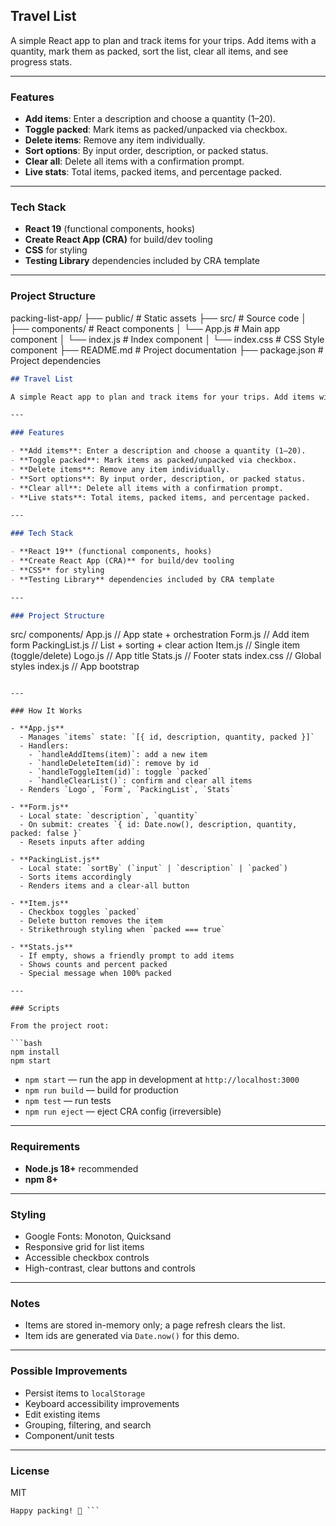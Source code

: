 ## Travel List

A simple React app to plan and track items for your trips. Add items with a quantity, mark them as packed, sort the list, clear all items, and see progress stats.

---

### Features

- **Add items**: Enter a description and choose a quantity (1–20).
- **Toggle packed**: Mark items as packed/unpacked via checkbox.
- **Delete items**: Remove any item individually.
- **Sort options**: By input order, description, or packed status.
- **Clear all**: Delete all items with a confirmation prompt.
- **Live stats**: Total items, packed items, and percentage packed.

---

### Tech Stack

- **React 19** (functional components, hooks)
- **Create React App (CRA)** for build/dev tooling
- **CSS** for styling
- **Testing Library** dependencies included by CRA template

---

### Project Structure

packing-list-app/
├── public/ # Static assets
├── src/ # Source code
│ ├── components/ # React components
│ └── App.js # Main app component
│ └── index.js # Index component
│ └── index.css # CSS Style component
├── README.md # Project documentation
├── package.json # Project dependencies

```markdown
## Travel List

A simple React app to plan and track items for your trips. Add items with a quantity, mark them as packed, sort the list, clear all items, and see progress stats.

---

### Features

- **Add items**: Enter a description and choose a quantity (1–20).
- **Toggle packed**: Mark items as packed/unpacked via checkbox.
- **Delete items**: Remove any item individually.
- **Sort options**: By input order, description, or packed status.
- **Clear all**: Delete all items with a confirmation prompt.
- **Live stats**: Total items, packed items, and percentage packed.

---

### Tech Stack

- **React 19** (functional components, hooks)
- **Create React App (CRA)** for build/dev tooling
- **CSS** for styling
- **Testing Library** dependencies included by CRA template

---

### Project Structure
```

src/
components/
App.js // App state + orchestration
Form.js // Add item form
PackingList.js // List + sorting + clear action
Item.js // Single item (toggle/delete)
Logo.js // App title
Stats.js // Footer stats
index.css // Global styles
index.js // App bootstrap

````

---

### How It Works

- **App.js**
  - Manages `items` state: `[{ id, description, quantity, packed }]`
  - Handlers:
    - `handleAddItems(item)`: add a new item
    - `handleDeleteItem(id)`: remove by id
    - `handleToggleItem(id)`: toggle `packed`
    - `handleClearList()`: confirm and clear all items
  - Renders `Logo`, `Form`, `PackingList`, `Stats`

- **Form.js**
  - Local state: `description`, `quantity`
  - On submit: creates `{ id: Date.now(), description, quantity, packed: false }`
  - Resets inputs after adding

- **PackingList.js**
  - Local state: `sortBy` (`input` | `description` | `packed`)
  - Sorts items accordingly
  - Renders items and a clear-all button

- **Item.js**
  - Checkbox toggles `packed`
  - Delete button removes the item
  - Strikethrough styling when `packed === true`

- **Stats.js**
  - If empty, shows a friendly prompt to add items
  - Shows counts and percent packed
  - Special message when 100% packed

---

### Scripts

From the project root:

```bash
npm install
npm start
````

- `npm start` — run the app in development at `http://localhost:3000`
- `npm run build` — build for production
- `npm test` — run tests
- `npm run eject` — eject CRA config (irreversible)

---

### Requirements

- **Node.js 18+** recommended
- **npm 8+**

---

### Styling

- Google Fonts: Monoton, Quicksand
- Responsive grid for list items
- Accessible checkbox controls
- High-contrast, clear buttons and controls

---

### Notes

- Items are stored in-memory only; a page refresh clears the list.
- Item ids are generated via `Date.now()` for this demo.

---

### Possible Improvements

- Persist items to `localStorage`
- Keyboard accessibility improvements
- Edit existing items
- Grouping, filtering, and search
- Component/unit tests

---

### License

MIT

````
Happy packing! 🎒 ```
````
